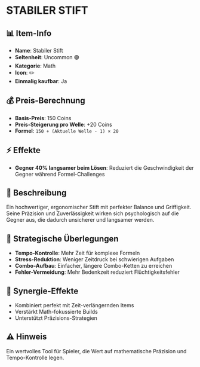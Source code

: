 # STABILER STIFT

## 📊 Item-Info
- **Name**: Stabiler Stift
- **Seltenheit**: Uncommon 🟢
- **Kategorie**: Math
- **Icon**: ✏️
- **Einmalig kaufbar**: Ja

## 💰 Preis-Berechnung
- **Basis-Preis**: 150 Coins
- **Preis-Steigerung pro Welle**: +20 Coins
- **Formel**: `150 + (Aktuelle Welle - 1) × 20`

## ⚡ Effekte
- **Gegner 40% langsamer beim Lösen**: Reduziert die Geschwindigkeit der Gegner während Formel-Challenges

## 📝 Beschreibung
Ein hochwertiger, ergonomischer Stift mit perfekter Balance und Griffigkeit. Seine Präzision und Zuverlässigkeit wirken sich psychologisch auf die Gegner aus, die dadurch unsicherer und langsamer werden.

## 🎯 Strategische Überlegungen
- **Tempo-Kontrolle**: Mehr Zeit für komplexe Formeln
- **Stress-Reduktion**: Weniger Zeitdruck bei schwierigen Aufgaben
- **Combo-Aufbau**: Einfacher, längere Combo-Ketten zu erreichen
- **Fehler-Vermeidung**: Mehr Bedenkzeit reduziert Flüchtigkeitsfehler

## 🔄 Synergie-Effekte
- Kombiniert perfekt mit Zeit-verlängernden Items
- Verstärkt Math-fokussierte Builds
- Unterstützt Präzisions-Strategien

## ⚠️ Hinweis
Ein wertvolles Tool für Spieler, die Wert auf mathematische Präzision und Tempo-Kontrolle legen.

